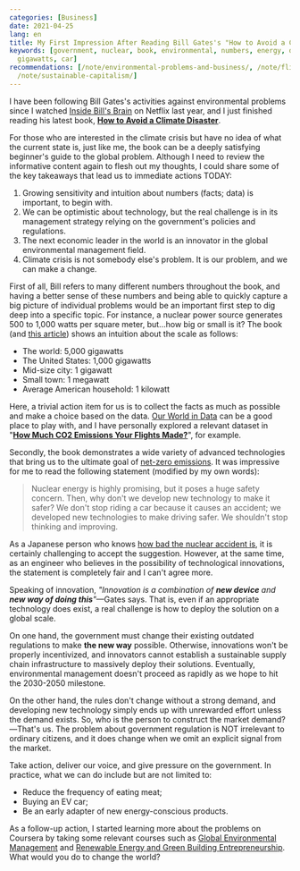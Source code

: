 ```yaml
---
categories: [Business]
date: 2021-04-25
lang: en
title: My First Impression After Reading Bill Gates's "How to Avoid a Climate Disaster"
keywords: [government, nuclear, book, environmental, numbers, energy, demand, technology,
  gigawatts, car]
recommendations: [/note/environmental-problems-and-business/, /note/flight-emissions/,
  /note/sustainable-capitalism/]
---
```


I have been following Bill Gates's activities against environmental problems since I watched [Inside Bill's Brain](https://www.netflix.com/title/80184771) on Netflix last year, and I just finished reading his latest book, **[How to Avoid a Climate Disaster](https://www.penguinrandomhouse.com/books/633968/how-to-avoid-a-climate-disaster-by-bill-gates/)**. 

For those who are interested in the climate crisis but have no idea of what the current state is, just like me, the book can be a deeply satisfying beginner's guide to the global problem. Although I need to review the informative content again to flesh out my thoughts, I could share some of the key takeaways that lead us to immediate actions TODAY:

1. Growing sensitivity and intuition about numbers (facts; data) is important, to begin with.
2. We can be optimistic about technology, but the real challenge is in its management strategy relying on the government's policies and regulations.
3. The next economic leader in the world is an innovator in the global environmental management field.
4. Climate crisis is not somebody else's problem. It is our problem, and we can make a change.

First of all, Bill refers to many different numbers throughout the book, and having a better sense of these numbers and being able to quickly capture a big picture of individual problems would be an important first step to dig deep into a specific topic. For instance, a nuclear power source generates 500 to 1,000 watts per square meter, but...how big or small is it? The book (and [this article](https://www.cnbc.com/2021/02/14/bill-gates-concepts-to-understand-the-climate-crisis.html)) shows an intuition about the scale as follows:

- The world: 5,000 gigawatts
- The United States: 1,000 gigawatts
- Mid-size city: 1 gigawatt
- Small town: 1 megawatt
- Average American household: 1 kilowatt

Here, a trivial action item for us is to collect the facts as much as possible and make a choice based on the data. [Our World in Data](https://ourworldindata.org/) can be a good place to play with, and I have personally explored a relevant dataset in "**[How Much CO2 Emissions Your Flights Made?](/note/flight-emissions/)**", for example.

Secondly, the book demonstrates a wide variety of advanced technologies that bring us to the ultimate goal of [net-zero emissions](https://www.myclimate.org/information/faq/faq-detail/what-does-net-zero-emissions-mean). It was impressive for me to read the following statement (modified by my own words):

> Nuclear energy is highly promising, but it poses a huge safety concern. Then, why don't we develop new technology to make it safer? We don't stop riding a car because it causes an accident; we developed new technologies to make driving safer. We shouldn't stop thinking and improving.

As a Japanese person who knows [how bad the nuclear accident is](https://www.world-nuclear.org/information-library/safety-and-security/safety-of-plants/fukushima-daiichi-accident.aspx), it is certainly challenging to accept the suggestion. However, at the same time, as an engineer who believes in the possibility of technological innovations, the statement is completely fair and I can't agree more.

Speaking of innovation, *"Innovation is a combination of **new device** and **new way of doing this**"*&mdash;Gates says. That is, even if an appropriate technology does exist, a real challenge is how to deploy the solution on a global scale.

On one hand, the government must change their existing outdated regulations to make **the new way** possible. Otherwise, innovations won't be properly incentivized, and innovators cannot establish a sustainable supply chain infrastructure to massively deploy their solutions. Eventually, environmental management doesn't proceed as rapidly as we hope to hit the 2030-2050 milestone. 

On the other hand, the rules don't change without a strong demand, and developing new technology simply ends up with unrewarded effort unless the demand exists. So, who is the person to construct the market demand?&mdash;That's us. The problem about government regulation is NOT irrelevant to ordinary citizens, and it does change when we omit an explicit signal from the market.

Take action, deliver our voice, and give pressure on the government. In practice, what we can do include but are not limited to:

- Reduce the frequency of eating meat;
- Buying an EV car;
- Be an early adapter of new energy-conscious products.

As a follow-up action, I started learning more about the problems on Coursera by taking some relevant courses such as [Global Environmental Management](https://www.coursera.org/learn/global-environmental-management) and [Renewable Energy and Green Building Entrepreneurship](https://www.coursera.org/learn/renewable-energy-entrepreneurship). What would you do to change the world?